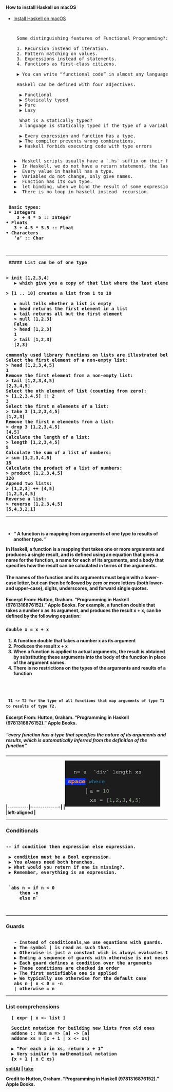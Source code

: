 #### How to install Haskell on  macOS
 - [Install Haskell on macOS](https://medium.com/analytics-vidhya/install-haskell-on-macos-e5677ab620b5)
 <br>
 
 <pre>
    Some distinguishing features of Functional Programming?:
    
    1. Recursion instead of iteration.
    2. Pattern matching on values.
    3. Expressions instead of statements.
    4. Functions as first-class citizens.
    
    ▶ You can write “functional code” in almost any language.
    
    Haskell can be defined with four adjectives.
    
     ▶ Functional
     ▶ Statically typed
     ▶ Pure
     ▶ Lazy
     
     What is a statically typed?
     A language is statically typed if the type of a variable is known at compile time.
     
     ▶ Every expression and function has a type.
     ▶ The compiler prevents wrong combinations.
     ▶ Haskell forbids executing code with type errors
 </pre>
 
  
<pre>
   ▶  Haskell scripts usually have a `.hs` suffix on their filename to differentiate them from other kinds of files. 
   ▶  In Haskell, we do not have a return statement, the last expression that evaluated is  what we return.
   ▶  Every value in haskell has a type.
   ▶  Variables do not change, only give names.
   ▶  Function has its own type.
   ▶  let binding, when we bind the result of some expression to a name and produce a result.
   ▶  There is no loop in haskell instead  recursion.
<strong ▶ In haskell variable names must start with a lowercase letter. Anything that is uppercase is interpreted by the compiler as a Data Constructor</strong>

 Basic types:
 • Integers
    3 + 4 * 5 :: Integer
• Floats
   3 + 4.5 * 5.5 :: Float
• Characters
   ‘a’ :: Char
</pre>
<br>

---
<pre>
 ##### List can be of one type
 
 
> init [1,2,3,4]
   ▶ which give you a copy of that list where the last element removed.
  
> [1 .. 10] creates a list from 1 to 10

   ▶ null tells whether a list is empty
   ▶ head returns the first element in a list
   ▶ tail returns all but the first element
   > null [1,2,3]
   False
   > head [1,2,3]
   1
   > tail [1,2,3]
   [2,3]

commonly used library functions on lists are illustrated below.
Select the first element of a non-empty list:
> head [1,2,3,4,5]
1
Remove the first element from a non-empty list:
> tail [1,2,3,4,5]
[2,3,4,5]
Select the nth element of list (counting from zero):
> [1,2,3,4,5] !! 2
3
Select the first n elements of a list:
> take 3 [1,2,3,4,5]
[1,2,3]
Remove the first n elements from a list:
> drop 3 [1,2,3,4,5]
[4,5]
Calculate the length of a list:
> length [1,2,3,4,5]
5
Calculate the sum of a list of numbers:
> sum [1,2,3,4,5]
15
Calculate the product of a list of numbers:
> product [1,2,3,4,5]
120
Append two lists:
> [1,2,3] ++ [4,5]
[1,2,3,4,5]
Reverse a list:
> reverse [1,2,3,4,5]
[5,4,3,2,1] 
</pre>


---



<br>

- “ A function is a mapping from arguments of one type to results of another type. ”

In Haskell, a function is a mapping that takes one or more arguments and produces a single result, and is defined using an equation that gives a name for the function, a name for each of its arguments, and a body that specifies how the result can be calculated in terms of the arguments.

<h4> The names of the function and its arguments must begin with a lower-case letter, but can then be followed by zero or more letters (both lower- and upper-case), digits, underscores, and forward single quotes. </h4>

Excerpt From: Hutton, Graham. “Programming in Haskell (9781316876152).” Apple Books. 
For example, 
a function double that takes a number x as its argument, and produces the result x + x, can be defined by the following equation:
 <br>
 ### `double x = x + x`
<ol>
  <li> A function double that takes a number x as its argument</li>
  <li> Produces the result x + x </li>
 <li> When a function is applied to actual arguments, the result is obtained by substituting these arguments into the body of the function in place of the argument names. </li>
<li> There is no restrictions on the types of the arguments  and results of a function</li>
</ol>

<br>
<br>

#### ` T1 -> T2 for the type of all functions that map arguments of type T1 to results of type T2.`

Excerpt From: Hutton, Graham. “Programming in Haskell (9781316876152).” Apple Books. 

#####  “every function has a type that specifies the nature of its arguments and results, which is automatically inferred from the definition of the function”


  
 ---
  |----------|:-------------:|
  |<img src="Resources/avgList.png" height="150">|left-aligned |


---
### Conditionals
<pre>

-- if condition then expression else expression.

 ▶ condition must be a Bool expression.
 ▶ You always need both branches.
 ▶ What would you return if one is missing?.
 ▶ Remember, everything is an expression.

 
 `abs n = if n < 0
     then -n 
     else n`

 </pre>
 
---
### Guards
<pre>

   - Instead of conditionals,we use equations with guards.
   ▶ The symbol | is read as such that.
   ▶ Otherwise is just a constant wich is always evaluates to true (always taken).
   ▶ Ending a sequence of guards with otherwise is not necessary, but provides a convenient way of handling all other cases.
   ▶ Each guard defines a condition over the arguments
   ▶ These conditions are checked in order
   ▶ The first satisfiable one is applied
   ▶ We typically use otherwise for the default case
   abs n | n < 0 = -n
   | otherwise = n
</pre>
 
 ---
 
 ### List comprehensions
  <pre>
  [ expr | x <- list ]
  
  Succint notation for building new lists from old ones
  addone :: Num a => [a] -> [a]
  addone xs = [x + 1 | x <- xs]
  
  ▶ “For each x in xs, return x + 1”
  ▶ Very similar to mathematical notation
  {x + 1 | x ∈ xs}
</pre>

[splitAt](http://zvon.org/other/haskell/Outputprelude/splitAt_f.html) | [take](https://github.com/Hsabonchi/Haskell/edit/main/Functions.md)














Credit to Hutton, Graham. “Programming in Haskell (9781316876152).” Apple Books. 
